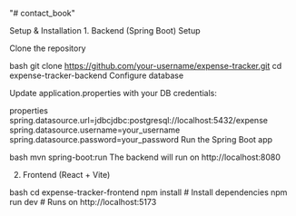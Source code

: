 "# contact_book" 

 Setup & Installation
1️. Backend (Spring Boot) Setup

Clone the repository

bash
git clone https://github.com/your-username/expense-tracker.git
cd expense-tracker-backend
Configure database

Update application.properties with your DB credentials:

properties
spring.datasource.url=jdbcjdbc:postgresql://localhost:5432/expense
spring.datasource.username=your_username
spring.datasource.password=your_password
Run the Spring Boot app

bash
mvn spring-boot:run
The backend will run on http://localhost:8080


2. Frontend (React + Vite)

bash
cd expense-tracker-frontend
npm install  # Install dependencies
npm run dev  # Runs on http://localhost:5173

